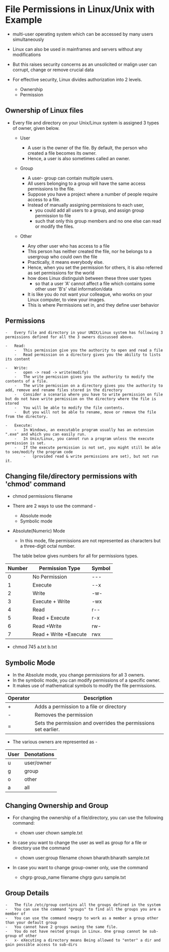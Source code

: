 #	File Permissions in Linux/Unix with Example

-	multi-user operating system which can be accessed by many users simultaneously
-	Linux can also be used in mainframes and servers without any modifications
-	But this raises security concerns as an unsolicited or malign user can corrupt, change or remove crucial data
-	For effective security, Linux divides authorization into 2 levels.

	-	Ownership
	-	Permission
	

##	Ownership of Linux files


-	Every file and directory on your Unix/Linux system is assigned 3 types of owner, given below.

	-	User
		-	A user is the owner of the file. By default, the person who created a file becomes its owner.
		-	Hence, a user is also sometimes called an owner.


	-	Group
		-	A user- group can contain multiple users. 
		-	All users belonging to a group will have the same access permissions to the file. 
		-	Suppose you have a project where a number of people require access to a file. 
		-	Instead of manually assigning permissions to each user, 
			-	you could add all users to a group, and assign group permission to file 
			-	such that only this group members and no one else can read or modify the files.


	-	Other
		-	Any other user who has access to a file
		-	This person has neither created the file, nor he belongs to a usergroup who could own the file
		-	Practically, it means everybody else. 
		-	Hence, when you set the permission for others, it is also referred as set permissions for the world
		-	how does Linux distinguish between these three user types 
			-	so that a user 'A' cannot affect a file which contains some other user 'B's' vital information/data	
		-	It is like you do not want your colleague, who works on your Linux computer, to view your images. 
		-	This is where Permissions set in, and they define user behavior	
		

##	Permissions
	
	-	Every file and directory in your UNIX/Linux system has following 3 permissions defined for all the 3 owners discussed above.
	
	-	Read: 
		-	This permission give you the authority to open and read a file
		-	Read permission on a directory gives you the ability to lists its content
		
	-	Write: 
		-	open -> read -> write(modify)
		-	The write permission gives you the authority to modify the contents of a file. 
		-	The write permission on a directory gives you the authority to add, remove and rename files stored in the directory
		-	Consider a scenario where you have to write permission on file but do not have write permission on the directory where the file is stored
		-	You will be able to modify the file contents.
		-	But you will not be able to rename, move or remove the file from the directory.
	
	-	Execute: 
		-	In Windows, an executable program usually has an extension ".exe" and which you can easily run. 
		-	In Unix/Linux, you cannot run a program unless the execute permission is set. 
		-	If the execute permission is not set, you might still be able to see/modify the program code
			-	(provided read & write permissions are set), but not run it.
			

			
##	Changing file/directory permissions with 'chmod' command

-	chmod permissions filename
-	There are 2 ways to use the command -

	-	Absolute mode
	-	Symbolic mode
	
-	Absolute(Numeric) Mode

	-	In this mode, file permissions are not represented as characters but a three-digit octal number.
		
	The table below gives numbers for all for permissions types.
	

Number	| Permission Type	| Symbol
------- | ----------------- | --------
0 |	No Permission |	---
1 |	Execute	|--x
2 |	Write	|-w-
3 |	Execute + Write	|-wx
4 |	Read	|r--
5 |	Read + Execute	|r-x
6 |	Read +Write	|rw-
7 |	Read + Write +Execute	|rwx	

			
			
-	chmod 745 a.txt b.txt



##	Symbolic Mode


-	In the Absolute mode, you change permissions for all 3 owners. 
-	In the symbolic mode, you can modify permissions of a specific owner. 
-	It makes use of mathematical symbols to modify the file permissions.

Operator|	Description
--------|------------------
+	|Adds a permission to a file or directory
-	|Removes the permission
=	|Sets the permission and overrides the permissions set earlier.
	


-	The various owners are represented as -

User |Denotations
-----|----------
u |	user/owner
g |	group
o |	other
a |	all


##	Changing Ownership and Group
	
	
-	For changing the ownership of a file/directory, you can use the following command:
	-	chown user
		chown sample.txt
		
-	In case you want to change the user as well as group for a file or directory use the command

	-	chown user:group filename
		chown bharath:bharath sample.txt
	
-	In case you want to change group-owner only, use the command

	-	chgrp group_name filename
		chgrp guru sample.txt
		


##	Group Details

	-	The file /etc/group contains all the groups defined in the system
	-	You can use the command "groups" to find all the groups you are a member of
	-	You can use the command newgrp to work as a member a group other than your default group
	-	You cannot have 2 groups owning the same file.
	-	You do not have nested groups in Linux. One group cannot be sub-group of other
	-	x- eXecuting a directory means Being allowed to "enter" a dir and gain possible access to sub-dirs



	

	

















		